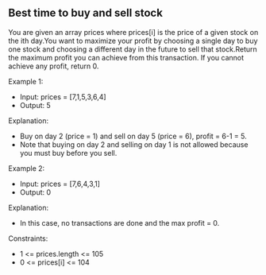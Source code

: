 ## Best time to buy and sell stock

You are given an array prices where prices[i] is the price of a given stock on the ith day.You want to maximize your profit by choosing a single day to buy one stock and choosing a different day in the future to sell that stock.Return the maximum profit you can achieve from this transaction. If you cannot achieve any profit, return 0.

 

Example 1:

- Input: prices = [7,1,5,3,6,4]
- Output: 5
  
Explanation: 
- Buy on day 2 (price = 1) and sell on day 5 (price = 6), profit = 6-1 = 5.
- Note that buying on day 2 and selling on day 1 is not allowed because you must buy before you sell.
  
Example 2:

- Input: prices = [7,6,4,3,1]
- Output: 0
  
Explanation:
- In this case, no transactions are done and the max profit = 0.
 

Constraints:

- 1 <= prices.length <= 105
- 0 <= prices[i] <= 104
